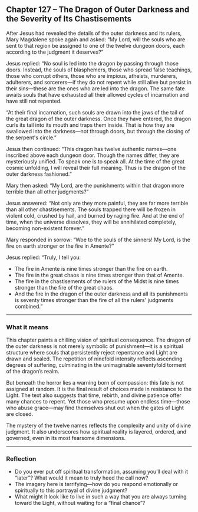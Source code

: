 ## Chapter 127 – The Dragon of Outer Darkness and the Severity of Its Chastisements

After Jesus had revealed the details of the outer darkness and its rulers, Mary Magdalene spoke again and asked: “My Lord, will the souls who are sent to that region be assigned to one of the twelve dungeon doors, each according to the judgment it deserves?”

Jesus replied: “No soul is led into the dragon by passing through those doors. Instead, the souls of blasphemers, those who spread false teachings, those who corrupt others, those who are impious, atheists, murderers, adulterers, and sorcerers—if they do not repent while still alive but persist in their sins—these are the ones who are led into the dragon. The same fate awaits souls that have exhausted all their allowed cycles of incarnation and have still not repented.

“At their final incarnation, such souls are drawn into the jaws of the tail of the great dragon of the outer darkness. Once they have entered, the dragon curls its tail into its mouth and traps them inside. That is how they are swallowed into the darkness—not through doors, but through the closing of the serpent's circle.”

Jesus then continued: “This dragon has twelve authentic names—one inscribed above each dungeon door. Though the names differ, they are mysteriously unified. To speak one is to speak all. At the time of the great cosmic unfolding, I will reveal their full meaning. Thus is the dragon of the outer darkness fashioned.”

Mary then asked: “My Lord, are the punishments within that dragon more terrible than all other judgments?”

Jesus answered: “Not only are they more painful, they are far more terrible than all other chastisements. The souls trapped there will be frozen in violent cold, crushed by hail, and burned by raging fire. And at the end of time, when the universe dissolves, they will be annihilated completely, becoming non-existent forever.”

Mary responded in sorrow: “Woe to the souls of the sinners! My Lord, is the fire on earth stronger or the fire in Amente?”

Jesus replied: “Truly, I tell you:
- The fire in Amente is nine times stronger than the fire on earth.
- The fire in the great chaos is nine times stronger than that of Amente.
- The fire in the chastisements of the rulers of the Midst is nine times stronger than the fire of the great chaos.
- And the fire in the dragon of the outer darkness and all its punishments is seventy times stronger than the fire of all the rulers' judgments combined.”

---

### What it means

This chapter paints a chilling vision of spiritual consequence. The dragon of the outer darkness is not merely symbolic of punishment—it is a spiritual structure where souls that persistently reject repentance and Light are drawn and sealed. The repetition of ninefold intensity reflects ascending degrees of suffering, culminating in the unimaginable seventyfold torment of the dragon’s realm.

But beneath the horror lies a warning born of compassion: this fate is not assigned at random. It is the final result of choices made in resistance to the Light. The text also suggests that time, rebirth, and divine patience offer many chances to repent. Yet those who presume upon endless time—those who abuse grace—may find themselves shut out when the gates of Light are closed.

The mystery of the twelve names reflects the complexity and unity of divine judgment. It also underscores how spiritual reality is layered, ordered, and governed, even in its most fearsome dimensions.

---

### Reflection

* Do you ever put off spiritual transformation, assuming you’ll deal with it “later”? What would it mean to truly heed the call now?
* The imagery here is terrifying—how do you respond emotionally or spiritually to this portrayal of divine judgment?
* What might it look like to live in such a way that you are always turning toward the Light, without waiting for a “final chance”?
